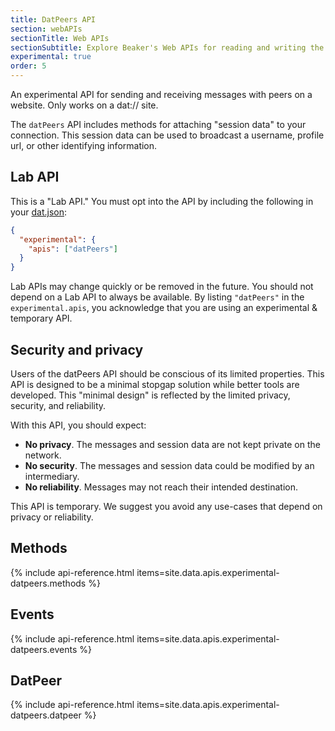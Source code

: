 ```yaml
---
title: DatPeers API
section: webAPIs
sectionTitle: Web APIs
sectionSubtitle: Explore Beaker's Web APIs for reading and writing the peer-to-peer filesystem
experimental: true
order: 5
---
```


An experimental API for sending and receiving messages with peers on a website. Only works on a dat:// site.

The `datPeers` API includes methods for attaching "session data" to your connection. This session data can be used to broadcast a username, profile url, or other identifying information.

## Lab API

This is a "Lab API." You must opt into the API by including the following in your [dat.json](manifest.html):

```json
{
  "experimental": {
    "apis": ["datPeers"]
  }
}
```

Lab APIs may change quickly or be removed in the future. You should not depend on a Lab API to always be available. By listing `"datPeers"` in the `experimental.apis`, you acknowledge that you are using an experimental & temporary API.

## Security and privacy

Users of the datPeers API should be conscious of its limited properties. This API is designed to be a minimal stopgap solution while better tools are developed. This "minimal design" is reflected by the limited privacy, security, and reliability.

With this API, you should expect:

 - **No privacy**. The messages and session data are not kept private on the network.
 - **No security**. The messages and session data could be modified by an intermediary.
 - **No reliability**. Messages may not reach their intended destination.

This API is temporary. We suggest you avoid any use-cases that depend on privacy or reliability.

## Methods

{% include api-reference.html items=site.data.apis.experimental-datpeers.methods %}

## Events

{% include api-reference.html items=site.data.apis.experimental-datpeers.events %}

## DatPeer

{% include api-reference.html items=site.data.apis.experimental-datpeers.datpeer %}